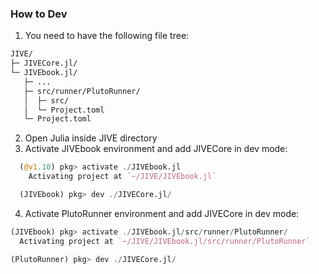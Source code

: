 ### How to Dev
1. You need to have the following file tree:

```bash
JIVE/
├─ JIVECore.jl/
└─ JIVEbook.jl/
   ├─ ...
   ├─ src/runner/PlutoRunner/
   │  ├─ src/
   │  └─ Project.toml
   └─ Project.toml
```
2. Open Julia inside JIVE directory
3. Activate JIVEbook environment and add JIVECore in dev mode:
```julia 
  (@v1.10) pkg> activate ./JIVEbook.jl
    Activating project at `~/JIVE/JIVEbook.jl`

  (JIVEbook) pkg> dev ./JIVECore.jl/
```

4. Activate PlutoRunner environment and add JIVECore in dev mode:
```julia 
(JIVEbook) pkg> activate ./JIVEbook.jl/src/runner/PlutoRunner/
  Activating project at `~/JIVE/JIVEbook.jl/src/runner/PlutoRunner`

(PlutoRunner) pkg> dev ./JIVECore.jl/
```

